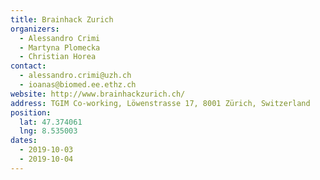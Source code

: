 ```yaml
---
title: Brainhack Zurich
organizers:
  - Alessandro Crimi
  - Martyna Plomecka
  - Christian Horea
contact:
  - alessandro.crimi@uzh.ch
  - ioanas@biomed.ee.ethz.ch
website: http://www.brainhackzurich.ch/
address: TGIM Co-working, Löwenstrasse 17, 8001 Zürich, Switzerland
position:
  lat: 47.374061
  lng: 8.535003
dates:
  - 2019-10-03
  - 2019-10-04
---
```

